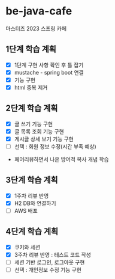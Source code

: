 # be-java-cafe
마스터즈 2023 스프링 카페 

## 1단계 학습 계획

- [x] 1단계 구현 사항 확인 후 틀 잡기
- [x] mustache - spring boot 연결
- [x] 기능 구현
- [x] html 중복 제거

## 2단계 학습 계획

- [x] 글 쓰기 기능 구현
- [x] 글 목록 조회 기능 구현
- [x] 게시글 상세 보기 기능 구현
- [ ] 선택 : 회원 정보 수정(시간 부족 예상)
- 페어리뷰하면서 나온 방어적 복사 개념 학습

## 3단계 학습 계획

- [x] 1주차 리뷰 반영
- [x] H2 DB와 연결하기
- [ ] AWS 배포

## 4단계 학습 계획

- [x] 쿠키와 세션
- [x] 3주차 리뷰 반영 : 테스트 코드 작성
- [ ] 세션 기반 로그인, 로그아웃 구현
- [ ] 선택 : 개인정보 수정 기능 구현